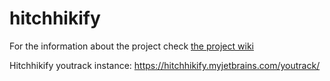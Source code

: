 # hitchhikify

For the information about the project check [the project wiki](https://github.com/HitchhikifyTeam/hitchhikify/wiki)

Hitchhikify youtrack instance: https://hitchhikify.myjetbrains.com/youtrack/

